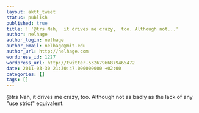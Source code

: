 ```yaml
---
layout: aktt_tweet
status: publish
published: true
title: ! '@trs Nah,  it drives me crazy,  too. Although not...'
author: nelhage
author_login: nelhage
author_email: nelhage@mit.edu
author_url: http://nelhage.com
wordpress_id: 1227
wordpress_url: http://twitter-53267966879465472
date: 2011-03-30 21:30:47.000000000 +02:00
categories: []
tags: []
---
```

@trs Nah,  it drives me crazy,  too. Although not as badly as the lack of any "use strict" equivalent.
